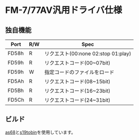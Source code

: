 # FM-7/77AV汎用ドライバ仕様

## 独自機能

| Port  | R/W | Spec |
| ----- | --- | ---- |
| FD58h | R   | リクエスト(00:none 02:stop 01:play) |
| FD59h | R   | リクエストコード(00~07bit) |
| FD59h | W   | 指定コードのファイルをロード |
| FD5Ah | R   | リクエストコード(08~15bit) |
| FD5Bh | R   | リクエストコード(16~23bit) |
| FD5Ch | R   | リクエストコード(24~31bit) |

## ビルド

[as68]()と[s19tobin](https://github.com/rururutan/s19tobin)を使用しています。
